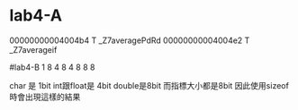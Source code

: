 # lab4-A
00000000004004b4 T _Z7averagePdRd
00000000004004e2 T _Z7averageif

#lab4-B
1       8
4       8
4       8
8       8

char 是 1bit
int跟float是 4bit
double是8bit
而指標大小都是8bit
因此使用sizeof時會出現這樣的結果
